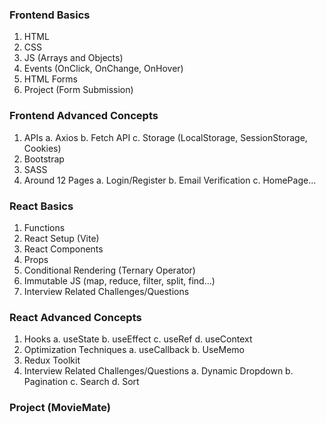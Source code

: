 ### Frontend Basics

1. HTML
2. CSS
3. JS (Arrays and Objects)
4. Events (OnClick, OnChange, OnHover)
5. HTML Forms
6. Project (Form Submission)

### Frontend Advanced Concepts

1. APIs
   a. Axios
   b. Fetch API
   c. Storage (LocalStorage, SessionStorage, Cookies)
2. Bootstrap
3. SASS
4. Around 12 Pages
   a. Login/Register
   b. Email Verification
   c. HomePage...

### React Basics

1. Functions
2. React Setup (Vite)
3. React Components
4. Props
5. Conditional Rendering (Ternary Operator)
6. Immutable JS (map, reduce, filter, split, find...)
7. Interview Related Challenges/Questions

### React Advanced Concepts

1. Hooks
   a. useState
   b. useEffect
   c. useRef
   d. useContext
2. Optimization Techniques
   a. useCallback
   b. UseMemo
3. Redux Toolkit
4. Interview Related Challenges/Questions
   a. Dynamic Dropdown
   b. Pagination
   c. Search
   d. Sort

### Project (MovieMate)
